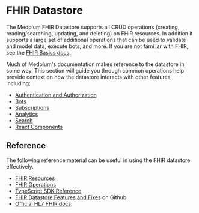 # FHIR Datastore

The Medplum FHIR Datastore supports all CRUD operations (creating, reading/searching, updating, and deleting) on FHIR resources. In addition it supports a large set of additional operations that can be used to validate and model data, execute bots, and more. If you are not familiar with FHIR, see the [FHIR Basics docs](/docs/fhir-basics.md).

Much of Medplum's documentation makes reference to the datastore in some way. This section will guide you through common operations help provide context on how the datastore interacts with other features, including:

- [Authentication and Authorization](/docs/auth/index.md)
- [Bots](/docs/bots/index.md)
- [Subscriptions](/docs/subscriptions/index.md)
- [Analytics](/docs/analytics/index.md)
- [Search](/docs/search/index.md)
- [React Components](/docs/react)

## Reference

The following reference material can be useful in using the FHIR datastore effectively.

- [FHIR Resources](/docs/api/fhir/resources/)
- [FHIR Operations](/docs/api/fhir/operations/)
- [TypeScript SDK Reference](/docs/sdk/)
- [FHIR Datastore Features and Fixes](https://github.com/medplum/medplum/pulls?q=is%3Apr+label%3Afhir-datastore) on Github
- [Official HL7 FHIR docs](https://hl7.org/fhir/R4/index.html)
